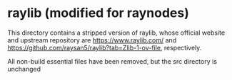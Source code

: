# raylib (modified for raynodes)

This directory contains a stripped version of raylib, whose official website and
upstream repository are https://www.raylib.com/ and https://github.com/raysan5/raylib?tab=Zlib-1-ov-file,
respectively.

All non-build essential files have been removed, but the src directory is unchanged